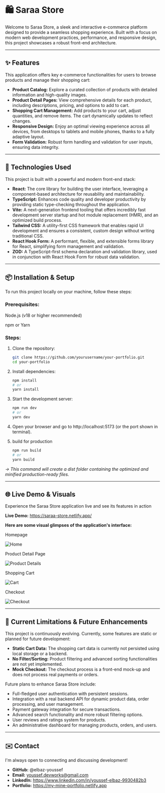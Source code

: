 # 🛍️ Saraa Store
Welcome to Saraa Store, a sleek and interactive e-commerce platform designed to provide a seamless shopping experience. Built with a focus on modern web development practices, performance, and responsive design, this project showcases a robust front-end architecture.

---

## ✨ Features
This application offers key e-commerce functionalities for users to browse products and manage their shopping cart:
- **Product Catalog:** Explore a curated collection of products with detailed information and high-quality images.
- **Product Detail Pages:** View comprehensive details for each product, including descriptions, pricing, and options to add to cart.
- **Shopping Cart Management:** Add products to your cart, adjust quantities, and remove items. The cart dynamically updates to reflect changes.
- **Responsive Design:** Enjoy an optimal viewing experience across all devices, from desktops to tablets and mobile phones, thanks to a fully adaptive layout.
- **Form Validation:** Robust form handling and validation for user inputs, ensuring data integrity.

---

## 🚀 Technologies Used
This project is built with a powerful and modern front-end stack:
- **React:** The core library for building the user interface, leveraging a component-based architecture for reusability and maintainability.
- **TypeScript:** Enhances code quality and developer productivity by providing static type-checking throughout the application.
- **Vite:** A next-generation frontend tooling that offers incredibly fast development server startup and hot module replacement (HMR), and an optimized build process.
- **Tailwind CSS:** A utility-first CSS framework that enables rapid UI development and ensures a consistent, custom design without writing traditional CSS.
- **React Hook Form:** A performant, flexible, and extensible forms library for React, simplifying form management and validation.
- **ZOD:** A TypeScript-first schema declaration and validation library, used in conjunction with React Hook Form for robust data validation.

---

## 📦 Installation & Setup
To run this project locally on your machine, follow these steps:

### Prerequisites:
Node.js (v18 or higher recommended)

npm or Yarn

### Steps:
1. Clone the repository:

   ```bash
   git clone https://github.com/yourusername/your-portfolio.git
   cd your-portfolio

2. Install dependencies:

    ```bash
    npm install
    # or
    yarn install

3. Start the development server:

    ```bash
    npm run dev
    # or
    yarn dev

4. Open your browser and go to http://localhost:5173 (or the port shown in terminal).

5. build for production

    ```bash
    npm run build
    # or
    yarn build


*-> This command will create a dist folder containing the optimized and minified production-ready files.*

---

## 🌐 Live Demo & Visuals
Experience the Saraa Store application live and see its features in action

**Live Demo:** https://saraa-store.netlify.app/

**Here are some visual glimpses of the application's interface:**

Homepage

<img src="https://iili.io/FvURjef.png" alt="Home" />

Product Detail Page

<img src="https://iili.io/FvURM0X.png" alt="Product Details" />

Shopping Cart

<img src="https://iili.io/FvURabR.png" alt="Cart" />

Checkout

<img src="https://iili.io/FvURXJs.png" alt="Checkout" />

---

## 🚧 Current Limitations & Future Enhancements
This project is continuously evolving. Currently, some features are static or planned for future development:
- **Static Cart Data:** The shopping cart data is currently not persisted using local storage or a backend.
- **No Filter/Sorting:** Product filtering and advanced sorting functionalities are not yet implemented.
- **Mock Checkout:** The checkout process is a front-end mock-up and does not process real payments or orders.

Future plans to enhance Saraa Store include:
- Full-fledged user authentication with persistent sessions.
- Integration with a real backend API for dynamic product data, order processing, and user management.
- Payment gateway integration for secure transactions.
- Advanced search functionality and more robust filtering options.
- User reviews and ratings system for products.
- An administrative dashboard for managing products, orders, and users.

---

## ✉️ Contact
I'm always open to connecting and discussing development!

- **GitHub:** @elbaz-youssef
- **Email:** youssef.devworks@gmail.com
- **LinkedIn:** https://www.linkedin.com/in/youssef-elbaz-9930482b3
- **Portfolio:** https://my-mine-portfolio.netlify.app
